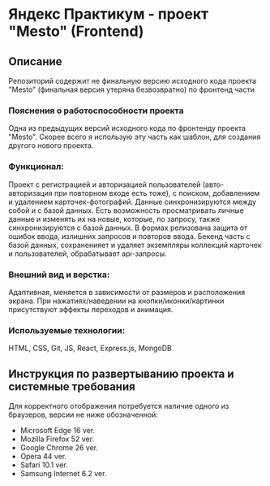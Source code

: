 # Яндекс Практикум - проект "Мesto" (Frontend)
## Описание
Репозиторий содержит не финальную версию исходного кода проекта "Mesto" (финальная версия утеряна безвозвратно) по фронтенд части
### Пояснения о работоспособности проекта
Одна из предыдущих версий исходного кода по фронтенду проекта "Mesto". Скорее всего я использую эту часть как шаблон, для создания другого нового проекта.
 ### Функционал:
Проект с регистрацией и авторизацией пользователей (авто-авторизация при повторном входе есть тоже), с поиском, добавлением и удалением карточек-фотографий. Данные синхронизируются между собой и с базой данных. Есть возможность просматривать личные данные и изменять их на новые, которые, по запросу, также синхронизируются с базой данных. В формах релизована защита от ошибок ввода, излишних запросов и повторов ввода. Бекенд часть с базой данных, сохраненияет и удаляет экземпляры коллекций карточек и пользователей, обрабатывает api-запросы.
### Внешний вид и верстка:
Адаптивная, меняется в зависимости от размеров и расположения экрана. При нажатиях/наведении на кнопки/иконки/картинки присутствуют эффекты переходов и анимация.
### Используемые технологии:
HTML, CSS, Git, JS, React, Express.js, MongoDB
## Инструкция по развертыванию проекта и системные требования
Для корректного отображения потребуется наличие одного из браузеров, версии не ниже обозначенной:
* Microsoft Edge 16 ver.
* Mozilla Firefox 52 ver.
* Google Chrome 26 ver.
* Opera 44 ver.
* Safari 10.1 ver.
* Samsung Internet 6.2 ver.
